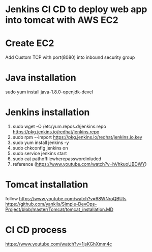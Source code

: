 # Jenkins CI CD to deploy web app into tomcat with AWS EC2

# Create EC2
Add Custom TCP with port(8080) into inbound security group

# Java installation
sudo yum install java-1.8.0-openjdk-devel

# Jenkins installation
1. sudo wget -O /etc/yum.repos.d/jenkins.repo https://pkg.jenkins.io/redhat/jenkins.repo
2. sudo rpm --import https://pkg.jenkins.io/redhat/jenkins.io.key
3. sudo yum install jenkins -y
4. sudo chkconfig jenkins on
5. sudo service jenkins start
6. sudo cat pathoffilewherepasswordinluded
7. reference (https://www.youtube.com/watch?v=hVhkuoUBDWY)

# Tomcat installation
follow https://www.youtube.com/watch?v=68WNroQBUts
https://github.com/yankils/Simple-DevOps-Project/blob/master/Tomcat/tomcat_installation.MD

# CI CD process
https://www.youtube.com/watch?v=1jsKGhXmm4c
